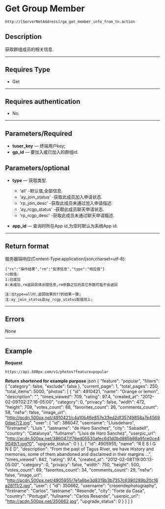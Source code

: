 # Get Group Member
	http://[ServerNetAddress]/ga_get_member_info_from_tn.action

## Description
获取群组成员的相关信息.
***

## Requires Type

* Get
***
## Requires authentication
* No.

***

## Parameters/Required
- **tuser_key** — 终端用户key;
- **gp_id** — 要加入或已加入的群组id.

## Parameters/optional
- **type** — 获取类型.
	- 'all' -默认值,全部信息.
	- 'ay_join_status' -获取此成员加入申请状态.
	- 'rp_join_desc' -获取此成员未通过加入申请描述.
	- 'ay_rcgp_status' -获取此成员聊天申请状态.
	- 'rp_rcgp_desc' -获取此成员未通过聊天申请描述.
	
- **app_id** — 查询时所在App id,为空时默认为系统App id.

***

## Return format
服务器端响应(Content-Type:application/json;charset=utf-8):

	{"rc":"操作结果","rm":"反馈信息","type":"相应值"}
	rc取值:	
	1:已成功
	0:未成功,rm返回具体出错信息,rm参数之后的其它参数可能不会返回
	
	注:当type=all时,返回结果同??的结果一致;
	注:ay_join_status及ay_rcgp_status取值同上;

***

## Errors
None

***

## Example
**Request**

    https://api.500px.com/v1/photos?feature=popular

**Return** __shortened for example purpose__
json
{
  "feature": "popular",
  "filters": {
      "category": false,
      "exclude": false
  },
  "current_page": 1,
  "total_pages": 250,
  "total_items": 5000,
  "photos": [
    {
      "id": 4910421,
      "name": "Orange or lemon",
      "description": "",
      "times_viewed": 709,
      "rating": 97.4,
      "created_at": "2012-02-09T02:27:16-05:00",
      "category": 0,
      "privacy": false,
      "width": 472,
      "height": 709,
      "votes_count": 88,
      "favorites_count": 26,
      "comments_count": 58,
      "nsfw": false,
      "image_url": "http://pcdn.500px.net/4910421/c4a10b46e857e33ed2df35749858a7e45690dae7/2.jpg",
      "user": {
        "id": 386047,
        "username": "Lluisdeharo",
        "firstname": "Lluis ",
        "lastname": "de Haro Sanchez",
        "city": "Sabadell",
        "country": "Catalunya",
        "fullname": "Lluis de Haro Sanchez",
        "userpic_url": "http://acdn.500px.net/386047/f76ed05530afec6d1d0bd985b98a91ce0ce49049/1.jpg?0",
        "upgrade_status": 0
      }
    },
    {
      "id": 4905955,
      "name": "R E S I G N E D",
      "description": "From the past of Tagus River, we have History and memories, some of them abandoned and disclaimed in their margins ...",
      "times_viewed": 842,
      "rating": 97.4,
      "created_at": "2012-02-08T19:00:13-05:00",
      "category": 0,
      "privacy": false,
      "width": 750,
      "height": 500,
      "votes_count": 69,
      "favorites_count": 34,
      "comments_count": 29,
      "nsfw": false,
      "image_url": "http://pcdn.500px.net/4905955/7e1a6be3d8319b3b7357c6390289b20c16a26111/2.jpg",
      "user": {
        "id": 350662,
        "username": "cresendephotography",
        "firstname": "Carlos",
        "lastname": "Resende",
        "city": "Forte da Casa",
        "country": "Portugal",
        "fullname": "Carlos Resende",
        "userpic_url": "http://acdn.500px.net/350662.jpg",
        "upgrade_status": 0
      }
    }
  ]
}

